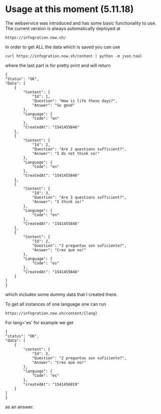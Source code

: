 # Usage at this moment (5.11.18)

The webservice was introduced and has some basic functionality to use.
The current version is always automatically deployed at

    https://infogration.now.sh/

In order to get ALL the data which is saved you can use
    
    curl https://infogration.now.sh/content | python -m json.tool

where the last part is for pretty print and will return

    {
    "Status": "OK",
    "Data": [
        {
            "Content": {
                "Id": 1,
                "Question": "How is life these days?",
                "Answer": "So good"
            },
            "Language": {
                "Code": "en"
            },
            "CreatedAt": "1541455846"
        },
        {
            "Content": {
                "Id": 2,
                "Question": "Are 2 questions sufficient?",
                "Answer": "I do not think so!"
            },
            "Language": {
                "Code": "en"
            },
            "CreatedAt": "1541455846"
        },
        {
            "Content": {
                "Id": 3,
                "Question": "Are 3 questions sufficient?",
                "Answer": "I think so!"
            },
            "Language": {
                "Code": "en"
            },
            "CreatedAt": "1541455846"
        },
        {
            "Content": {
                "Id": 2,
                "Question": "2 preguntas son suficiente?",
                "Answer": "Creo que no!"
            },
            "Language": {
                "Code": "es"
            },
            "CreatedAt": "1541455846"
        }
    ]
    }


which includes some dummy data that I created there.

To get all instances of one language one can run

    https://infogration.now.sh/content/{lang}

For lang='es' for example we get

    {
    "status": "OK",
    "data": [
        {
            "content": {
                "Id": 2,
                "Question": "2 preguntas son suficiente?",
                "Answer": "Creo que no!"
            },
            "language": {
                "Code": "es"
            },
            "createdAt": "1541456019"
        }
    ]
    }

as an answer. 

